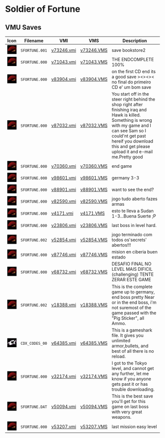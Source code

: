 # Soldier of Fortune

## VMU Saves

| Icon | Filename | VMI | VMS | Description |
|------|----------|-----|-----|-------------|
| ![Soldier of Fortune](../icons/SFORTUNE.001.GIF) | `SFORTUNE.001` | [v73246.vmi](v73246.vmi) | [v73246.VMS](v73246.VMS) | save bookstore2  |
| ![Soldier of Fortune](../icons/SFORTUNE.000.GIF) | `SFORTUNE.000` | [v71043.vmi](v71043.vmi) | [v71043.VMS](v71043.VMS) | THE ENDCOMPLETE 100%  |
| ![Soldier of Fortune](../icons/SFORTUNE.000.GIF) | `SFORTUNE.000` | [v83904.vmi](v83904.vmi) | [v83904.VMS](v83904.VMS) | on the first CD end its a good save ><><>< no final do primeiro CD e' um bom save   |
| ![Soldier of Fortune](../icons/SFORTUNE.000.GIF) | `SFORTUNE.000` | [v87032.vmi](v87032.vmi) | [v87032.VMS](v87032.VMS) | You start off in the steer right behind the shop right after finishing iraq and Hawk is killed. Something is wrong with my game and I can see Sam so I could'nt get past hereif you download this and get please upload it and e-mail me.Pretty good |
| ![Soldier of Fortune](../icons/SFORTUNE.000.GIF) | `SFORTUNE.000` | [v70360.vmi](v70360.vmi) | [v70360.VMS](v70360.VMS) | end game  |
| ![Soldier of Fortune](../icons/SFORTUNE.000.GIF) | `SFORTUNE.000` | [v98601.vmi](v98601.vmi) | [v98601.VMS](v98601.VMS) | germany 3-3   |
| ![Soldier of Fortune](../icons/SFORTUNE.000.GIF) | `SFORTUNE.000` | [v88901.vmi](v88901.vmi) | [v88901.VMS](v88901.VMS) | want to see the end?  |
| ![Soldier of Fortune](../icons/SFORTUNE.000.GIF) | `SFORTUNE.000` | [v82590.vmi](v82590.vmi) | [v82590.VMS](v82590.VMS) | jogo tudo aberto fazes armas   |
| ![Soldier of Fortune](../icons/SFORTUNE.000.GIF) | `SFORTUNE.000` | [v4171.vmi](v4171.vmi) | [v4171.VMS](v4171.VMS) | esto te lleva a Sudan 1-3...Buena Suerte ;P   |
| ![Soldier of Fortune](../icons/SFORTUNE.000.GIF) | `SFORTUNE.000` | [v23806.vmi](v23806.vmi) | [v23806.VMS](v23806.VMS) | last boss in level hard.  |
| ![Soldier of Fortune](../icons/SFORTUNE.002.GIF) | `SFORTUNE.002` | [v52854.vmi](v52854.vmi) | [v52854.VMS](v52854.VMS) | jogo terminado com todos os'secrets' abertos!!!  |
| ![Soldier of Fortune](../icons/SFORTUNE.000.GIF) | `SFORTUNE.000` | [v87746.vmi](v87746.vmi) | [v87746.VMS](v87746.VMS) | mision en ciberia buen estado  |
| ![Soldier of Fortune](../icons/SFORTUNE.000.GIF) | `SFORTUNE.000` | [v68732.vmi](v68732.vmi) | [v68732.VMS](v68732.VMS) | DESAFIO FINAL NO LEVEL MAIS DIFICIL (challenging) TENTE ZERAR ESTE GAME  |
| ![Soldier of Fortune](../icons/SFORTUNE.002.GIF) | `SFORTUNE.002` | [v18388.vmi](v18388.vmi) | [v18388.VMS](v18388.VMS) | This is the complete game up to germany, end boss pretty Near or in the end boss, i'm not suremost of the game passed with the "Pig Sticker", all Ammo.  |
| ![Soldier of Fortune](../icons/CDX_CODES_00.GIF) | `CDX_CODES_00` | [v64385.vmi](v64385.vmi) | [v64385.VMS](v64385.VMS) | This is a gameshark file. It gives you unlimited armor,bullets, and best of all there is no reload.   |
| ![Soldier of Fortune](../icons/SFORTUNE.000.GIF) | `SFORTUNE.000` | [v32174.vmi](v32174.vmi) | [v32174.VMS](v32174.VMS) | I got to the Tokyo level, and cannot get any further, let me know if you anyone gets past it or has trouble downloading.  |
| ![Soldier of Fortune](../icons/SFORTUNE.DAT.GIF) | `SFORTUNE.DAT` | [v50094.vmi](v50094.vmi) | [v50094.VMS](v50094.VMS) | This is the best save you'll get for this game on last boss with very great weapons.  |
| ![Soldier of Fortune](../icons/SFORTUNE.000.GIF) | `SFORTUNE.000` | [v53207.vmi](v53207.vmi) | [v53207.VMS](v53207.VMS) | last mission easy level  |
